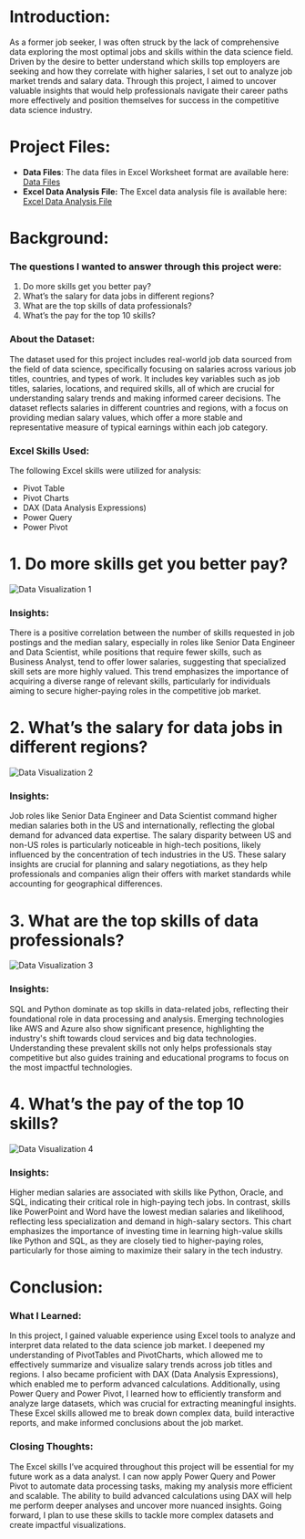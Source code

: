 # Introduction:

As a former job seeker, I was often struck by the lack of comprehensive data exploring the most optimal jobs and skills within the data science field. Driven by the desire to better understand which skills top employers are seeking and how they correlate with higher salaries, I set out to analyze job market trends and salary data. Through this project, I aimed to uncover valuable insights that would help professionals navigate their career paths more effectively and position themselves for success in the competitive data science industry.

# Project Files:
- **Data Files**: The data files in Excel Worksheet format are available here: [Data Files](https://github.com/MadhurShekharBand/Excel_Data_Analysis_Project_-_Data_Jobs_Skills_and_Salary/tree/2f3ae8aa5a6fe00e6d1e2f72709ca6a7518eacb1/Data) 
- **Excel Data Analysis File:** The Excel data analysis file is available here: [Excel Data Analysis File](https://github.com/MadhurShekharBand/Excel_Data_Analysis_Project_-_Data_Jobs_Skills_and_Salary/blob/2f3ae8aa5a6fe00e6d1e2f72709ca6a7518eacb1/Data%20Analysis%20Excel%20File.xlsx)

# Background:

### The questions I wanted to answer through this project were:
1. Do more skills get you better pay?
2. What’s the salary for data jobs in different regions?
3. What are the top skills of data professionals?
4. What’s the pay for the top 10 skills?

### About the Dataset:
The dataset used for this project includes real-world job data sourced from the field of data science, specifically focusing on salaries across various job titles, countries, and types of work. It includes key variables such as job titles, salaries, locations, and required skills, all of which are crucial for understanding salary trends and making informed career decisions. The dataset reflects salaries in different countries and regions, with a focus on providing median salary values, which offer a more stable and representative measure of typical earnings within each job category.

### Excel Skills Used:
The following Excel skills were utilized for analysis:
- Pivot Table
- Pivot Charts
- DAX (Data Analysis Expressions)
- Power Query
- Power Pivot

# 1. Do more skills get you better pay?

![Data Visualization 1](https://github.com/user-attachments/assets/21e88b99-e563-4d56-a334-d957756d176d)

### Insights:
There is a positive correlation between the number of skills requested in job postings and the median salary, especially in roles like Senior Data Engineer and Data Scientist, while positions that require fewer skills, such as Business Analyst, tend to offer lower salaries, suggesting that specialized skill sets are more highly valued. This trend emphasizes the importance of acquiring a diverse range of relevant skills, particularly for individuals aiming to secure higher-paying roles in the competitive job market.

# 2. What’s the salary for data jobs in different regions?

![Data Visualization 2](https://github.com/user-attachments/assets/e27a12b0-4216-45be-9d70-b9793f0b5a44)

### Insights:
Job roles like Senior Data Engineer and Data Scientist command higher median salaries both in the US and internationally, reflecting the global demand for advanced data expertise. The salary disparity between US and non-US roles is particularly noticeable in high-tech positions, likely influenced by the concentration of tech industries in the US. These salary insights are crucial for planning and salary negotiations, as they help professionals and companies align their offers with market standards while accounting for geographical differences.

# 3. What are the top skills of data professionals?

![Data Visualization 3](https://github.com/user-attachments/assets/3586097c-79df-4b31-b9a0-d5927d8aeb82)

### Insights:
SQL and Python dominate as top skills in data-related jobs, reflecting their foundational role in data processing and analysis. Emerging technologies like AWS and Azure also show significant presence, highlighting the industry's shift towards cloud services and big data technologies. Understanding these prevalent skills not only helps professionals stay competitive but also guides training and educational programs to focus on the most impactful technologies.

# 4. What’s the pay of the top 10 skills?

![Data Visualization 4](https://github.com/user-attachments/assets/18cce47a-54e3-4ff8-b371-2d22589dd46c)

### Insights:
Higher median salaries are associated with skills like Python, Oracle, and SQL, indicating their critical role in high-paying tech jobs. In contrast, skills like PowerPoint and Word have the lowest median salaries and likelihood, reflecting less specialization and demand in high-salary sectors. This chart emphasizes the importance of investing time in learning high-value skills like Python and SQL, as they are closely tied to higher-paying roles, particularly for those aiming to maximize their salary in the tech industry.

# Conclusion:
### What I Learned:
In this project, I gained valuable experience using Excel tools to analyze and interpret data related to the data science job market. I deepened my understanding of PivotTables and PivotCharts, which allowed me to effectively summarize and visualize salary trends across job titles and regions. I also became proficient with DAX (Data Analysis Expressions), which enabled me to perform advanced calculations. Additionally, using Power Query and Power Pivot, I learned how to efficiently transform and analyze large datasets, which was crucial for extracting meaningful insights. These Excel skills allowed me to break down complex data, build interactive reports, and make informed conclusions about the job market.

### Closing Thoughts:
The Excel skills I’ve acquired throughout this project will be essential for my future work as a data analyst. I can now apply Power Query and Power Pivot to automate data processing tasks, making my analysis more efficient and scalable. The ability to build advanced calculations using DAX will help me perform deeper analyses and uncover more nuanced insights. Going forward, I plan to use these skills to tackle more complex datasets and create impactful visualizations.


